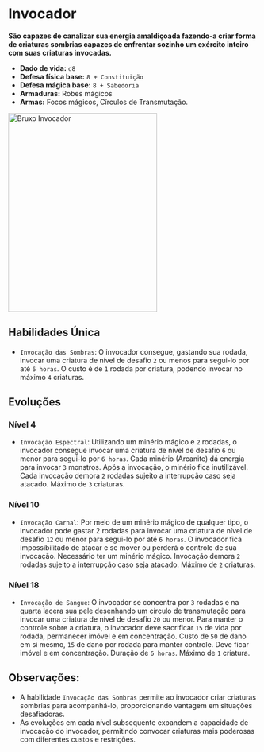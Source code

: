 # Invocador
**São capazes de canalizar sua energia amaldiçoada fazendo-a criar forma de criaturas sombrias capazes de enfrentar sozinho um exército inteiro com suas criaturas invocadas.**

- **Dado de vida:** `d8`
- **Defesa física base:** `8 + Constituição`
- **Defesa mágica base:** `8 + Sabedoria`
- **Armaduras:** Robes mágicos
- **Armas:** Focos mágicos, Círculos de Transmutação.

<img src="https://i.pinimg.com/564x/1b/00/79/1b0079c7a3e4d3b433bca7c48072aeeb.jpg" alt="Bruxo Invocador" style="height: 400px; width:300px;"/>

## Habilidades Única
- `Invocação das Sombras`: O invocador consegue, gastando sua rodada, invocar uma criatura de nível de desafio `2` ou menos para segui-lo por até `6 horas`. O custo é de `1` rodada por criatura, podendo invocar no máximo `4` criaturas.

## Evoluções
### Nível 4
- `Invocação Espectral`: Utilizando um minério mágico e `2` rodadas, o invocador consegue invocar uma criatura de nível de desafio `6` ou menor para segui-lo por `6 horas`. Cada minério (Arcanite) dá energia para invocar `3` monstros. Após a invocação, o minério fica inutilizável. Cada invocação demora `2` rodadas sujeito a interrupção caso seja atacado. Máximo de `3` criaturas.

### Nível 10
- `Invocação Carnal`: Por meio de um minério mágico de qualquer tipo, o invocador pode gastar 2 rodadas para invocar uma criatura de nível de desafio `12` ou menor para segui-lo por até `6 horas`. O invocador fica impossibilitado de atacar e se mover ou perderá o controle de sua invocação. Necessário ter um minério mágico. Invocação demora `2` rodadas sujeito a interrupção caso seja atacado. Máximo de `2` criaturas.

### Nível 18
- `Invocação de Sangue`: O invocador se concentra por `3` rodadas e na quarta lacera sua pele desenhando um círculo de transmutação para invocar uma criatura de nível de desafio `20` ou menor. Para manter o controle sobre a criatura, o invocador deve sacrificar `15` de vida por rodada, permanecer imóvel e em concentração. Custo de `50` de dano em si mesmo, `15` de dano por rodada para manter controle. Deve ficar imóvel e em concentração. Duração de `6 horas`. Máximo de `1` criatura.

## **Observações:**
- A habilidade `Invocação das Sombras` permite ao invocador criar criaturas sombrias para acompanhá-lo, proporcionando vantagem em situações desafiadoras.
- As evoluções em cada nível subsequente expandem a capacidade de invocação do invocador, permitindo convocar criaturas mais poderosas com diferentes custos e restrições.
